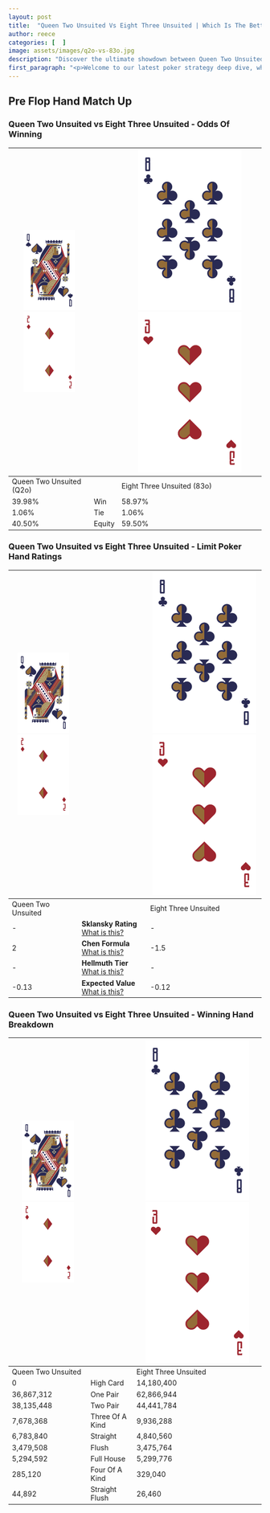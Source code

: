 ```yaml
---
layout: post
title:  "Queen Two Unsuited Vs Eight Three Unsuited | Which Is The Better Hand In Poker? A Complete Guide"
author: reece
categories: [  ]
image: assets/images/q2o-vs-83o.jpg
description: "Discover the ultimate showdown between Queen Two Unsuited and Eight Three Unsuited in poker! Uncover the odds, strategies, and scenarios where one hand triumphs over the other. Get ready to up your poker game with this thrilling analysis."
first_paragraph: "<p>Welcome to our latest poker strategy deep dive, where we're pitting two distinct hands against each other in a high-stakes showdown: Queen Two Unsuited vs Eight Three Unsuited.</p><p>In the dynamic world of poker, every decision counts, and knowing which hand holds the upper hand is key to your success at the table.</p><p>In this article, we'll dissect these two hands, explore the scenarios where one dominates the other, and equip you with the knowledge to make strategic choices that can tip the odds in your favor.</p><p>Get ready to unravel the intriguing dynamics of these poker hands and elevate your game to new heights.</p>"
---
```




[comment]: # (sp0)

## Pre Flop Hand Match Up

<div class="table hand-ratings" markdown="1"> 



### Queen Two Unsuited vs Eight Three Unsuited - Odds Of Winning


    
| ![image info](assets/images/hand1/Q.png) ![image info](assets/images/hand1/2o.png) |  | ![image info](assets/images/hand2/8.png) ![image info](assets/images/hand2/3o.png) |
| -------- | -------- | -------- |
| Queen Two Unsuited (Q2o) |  | Eight Three Unsuited (83o) |
| 39.98% | Win | 58.97% |
| 1.06% | Tie | 1.06% |
| 40.50% | Equity | 59.50% |




[comment]: # (sp1)



### Queen Two Unsuited vs Eight Three Unsuited - Limit Poker Hand Ratings


    
| ![image info](assets/images/hand1/Q.png) ![image info](assets/images/hand1/2o.png) |  | ![image info](assets/images/hand2/8.png) ![image info](assets/images/hand2/3o.png) |
| -------- | -------- | -------- |
| Queen Two Unsuited |  | Eight Three Unsuited |
| - | **Sklansky Rating** [What is this?](/sklansky-rating-explained) | - |
| 2 | **Chen Formula** [What is this?](/chen-formula-explained) | -1.5 |
| - | **Hellmuth Tier** [What is this?](/Hellmuth-tier-explained) | - |
| -0.13 | **Expected Value** [What is this?](/expected-value-explained) | -0.12 |




[comment]: # (sp2)



### Queen Two Unsuited vs Eight Three Unsuited - Winning Hand Breakdown


    
| ![image info](assets/images/hand1/Q.png) ![image info](assets/images/hand1/2o.png) |  | ![image info](assets/images/hand2/8.png) ![image info](assets/images/hand2/3o.png) |
| -------- | -------- | -------- |
| Queen Two Unsuited |  | Eight Three Unsuited |
| 0 | High Card | 14,180,400 |
| 36,867,312 | One Pair | 62,866,944 |
| 38,135,448 | Two Pair | 44,441,784 |
| 7,678,368 | Three Of A Kind | 9,936,288 |
| 6,783,840 | Straight | 4,840,560 |
| 3,479,508 | Flush | 3,475,764 |
| 5,294,592 | Full House | 5,299,776 |
| 285,120 | Four Of A Kind | 329,040 |
| 44,892 | Straight Flush | 26,460 |




[comment]: # (sp3)



</div>

[comment]: # (sp4)



[comment]: # (sp5)

